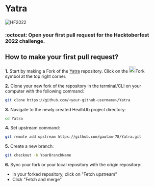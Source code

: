 # Yatra

<img alt="HF2022" src="https://github.com/shubham9672/Developers-Bank/blob/main/img/hacktober.png"> 

### :octocat: Open your first pull request for the Hacktoberfest 2022 challenge.


## How to make your first pull request?

**1.** Start by making a Fork of the [Yatra](https://github.com/gautam-78/Yatra) repository. Click on the <a href="https://github.com/gautam-78/Yatra"><img src="https://i.imgur.com/G4z1kEe.png" height="21" width="21"></a>Fork symbol at the top right corner.

**2.** Clone your new fork of the repository in the terminal/CLI on your computer with the following command:

```bash
git clone https://github.com/<your-github-username>/Yatra
```

**3.** Navigate to the newly created HealhUb project directory:

```bash
cd Yatra
```

**4.** Set upstream command:

```bash
git remote add upstream https://github.com/gautam-78/Yatra.git
```

**5.** Create a new branch:

```bash
git checkout -b YourBranchName
```

**6.** Sync your fork or your local repository with the origin repository:

- In your forked repository, click on "Fetch upstream"
- Click "Fetch and merge"
